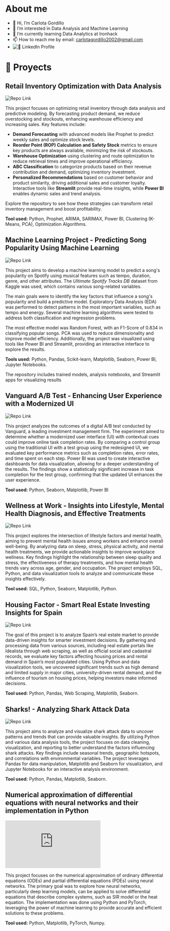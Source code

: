 # About me

- 👋 Hi, I’m Carlota Gordillo
- 👀 I’m interested in Data Analysis and Machine Learning
- 🌱 I’m currently learning Data Analytics at Ironhack
- 📫 How to reach me by email: carlotagordillo2002@gmail.com
-  ![🔗 LinkedIn Profile](https://www.linkedin.com/in/carlota-gordillo-alvarez)


# 🚀 Proyects

## Retail Inventory Optimization with Data Analysis

![Repo Link](https://github.com/carlotagordillo2/final-proyect)

This project focuses on optimizing retail inventory through data analysis and predictive modeling. By forecasting product demand, we reduce overstocking and stockouts, enhancing warehouse efficiency and increasing sales. Key features include:

- **Demand Forecasting** with advanced models like Prophet to predict weekly sales and optimize stock levels.
- **Reorder Point (ROP) Calculation and Safety Stock** metrics to ensure key products are always available, minimizing the risk of stockouts.
- **Warehouse Optimization** using clustering and route optimization to reduce retrieval times and improve operational efficiency.
- **ABC Classification** to categorize products based on their revenue contribution and demand, optimizing inventory investment.
- **Personalized Recommendations** based on customer behavior and product similarity, driving additional sales and customer loyalty.
Interactive tools like **Streamlit** provide real-time insights, while **Power BI** enables dynamic sales and trend analysis.

Explore the repository to see how these strategies can transform retail inventory management and boost profitability.

**Tool used:** Python, Prophet, ARIMA, SARIMAX, Power BI, Clustering (K-Means, PCA), Optimization Algorithms. 

## Machine Learning Project - Predicting Song Popularity Using Machine Learning

![Repo Link](https://github.com/carlotagordillo2/ML-Spotify)

This project aims to develop a machine learning model to predict a song's popularity on Spotify using musical features such as tempo, duration, genre, and other attributes. The *Ultimate Spotify Tracks DB* dataset from Kaggle was used, which contains various song-related variables.

The main goals were to identify the key factors that influence a song's popularity and build a predictive model. Exploratory Data Analysis (EDA) was performed to detect patterns in the most important variables, such as tempo and energy. Several machine learning algorithms were tested to address both classification and regression problems.

The most effective model was Random Forest, with an F1-Score of 0.834 in classifying popular songs. PCA was used to reduce dimensionality and improve model efficiency. Additionally, the project was visualized using tools like Power BI and Streamlit, providing an interactive interface to explore the results.

**Tools used:** Python, Pandas, Scikit-learn, Matplotlib, Seaborn, Power BI, Jupyter Notebooks.

The repository includes trained models, analysis notebooks, and Streamlit apps for visualizing results


## Vanguard A/B Test - Enhancing User Experience with a Modernized UI

![Repo Link](https://github.com/carlotagordillo2/vanguard-project)

This project analyzes the outcomes of a digital A/B test conducted by Vanguard, a leading investment management firm. The experiment aimed to determine whether a modernized user interface (UI) with contextual cues could improve online task completion rates. By comparing a control group using the traditional UI with a test group using the redesigned UI, we evaluated key performance metrics such as completion rates, error rates, and time spent on each step. Power BI was used to create interactive dashboards for data visualization, allowing for a deeper understanding of the results. The findings show a statistically significant increase in task completion for the test group, confirming that the updated UI enhances the user experience.

**Tool used:** Python, Seaborn, Matplotlib, Power BI

## Wellness at Work - Insights into Lifestyle, Mental Health Diagnosis, and Effective Treatments

![Repo Link](https://github.com/carlotagordillo2/WellnessAtWork)

This project explores the intersection of lifestyle factors and mental health, aiming to prevent mental health issues among workers and enhance overall well-being. By analyzing data on sleep, stress, physical activity, and mental health treatments, we provide actionable insights to improve workplace wellness. Key findings highlight the relationship between sleep quality and stress, the effectiveness of therapy treatments, and how mental health trends vary across age, gender, and occupation. The project employs SQL, Python, and data visualization tools to analyze and communicate these insights effectively.

**Tool used:** SQL, Python, Seaborn, Matplotlib, Python. 

## Housing Factor - Smart Real Estate Investing Insights for Spain

![Repo Link](https://github.com/carlotagordillo2/Housing-factor)

The goal of this project is to analyze Spain’s real estate market to provide data-driven insights for smarter investment decisions. By gathering and processing data from various sources, including real estate portals like Idealista through web scraping, as well as official social and cadastral records, we evaluate key factors affecting housing prices and rental demand in Spain’s most populated cities. Using Python and data visualization tools, we uncovered significant trends such as high demand and limited supply in major cities, university-driven rental demand, and the influence of tourism on housing prices, helping investors make informed decisions.

**Tool used:** Python, Pandas, Web Scraping, Matplotlib, Seaborn.


## Sharks! - Analyzing Shark Attack Data

![Repo Link](https://github.com/carlotagordillo2/Quest2.-Sharks)

This project aims to analyze and visualize shark attack data to uncover patterns and trends that can provide valuable insights. By utilizing Python and various data analysis tools, the project focuses on data cleaning, visualization, and reporting to better understand the factors influencing shark attacks. Key findings include seasonal trends, geographic hotspots, and correlations with environmental variables. The project leverages Pandas for data manipulation, Matplotlib and Seaborn for visualization, and Jupyter Notebooks for an interactive analysis environment.

**Tool used:** Python, Pandas, Matplotlib, Seaborn. 

## Numerical approximation of differential equations with neural networks and their implementation in Python

![Repo Link](https://github.com/carlotagordillo2/Numerical-approximation-of-differential-equations-with-neural-networks/blob/main/README.md)

This project focuses on the numerical approximation of ordinary differential equations (ODEs) and partial differential equations (PDEs) using neural networks. The primary goal was to explore how neural networks, particularly deep learning models, can be applied to solve differential equations that describe complex systems, such as SIR model or the heat equation. The implementation was done using Python and PyTorch, leveraging the power of machine learning to provide accurate and efficient solutions to these problems.

**Tool used:** Python, Matplotlib, PyTorch, Numpy. 

<!---
carlotagordillo2/carlotagordillo2 is a ✨ special ✨ repository because its `README.md` (this file) appears on your GitHub profile.
You can click the Preview link to take a look at your changes.
--->
